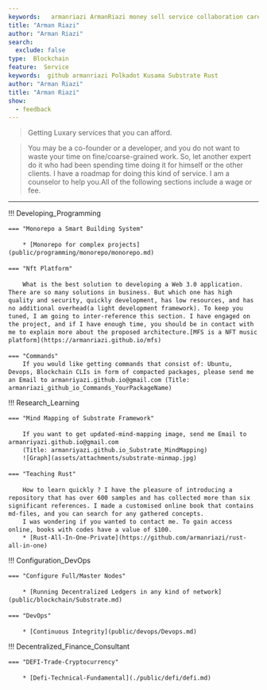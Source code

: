```yaml
---
keywords:   armanriazi ArmanRiazi money sell service collaboration career
title: "Arman Riazi"
author: "Arman Riazi"
search:
  exclude: false
type:  Blockchain
feature:  Service
keywords:  github armanriazi Polkadot Kusama Substrate Rust
author: "Arman Riazi"
title: "Arman Riazi"
show:
  - feedback
---
```


> Getting Luxary services that you can afford.

> You may be a co-founder or a developer, and you do not want to waste your time on fine/coarse-grained work. So, let another expert do it who had been spending time doing it for himself or the other clients. I have a roadmap for doing this kind of service. I am a counselor to help you.All of the following sections include a wage or fee.

---

!!! Developing_Programming

    === "Monorepo a Smart Building System"

        * [Monorepo for complex projects](public/programming/monorepo/monorepo.md)
    
    === "Nft Platform"

        What is the best solution to developing a Web 3.0 application. There are so many solutions in business. But which one has high quality and security, quickly development, has low resources, and has no additional overhead(a light development framework). To keep you tuned, I am going to inter-reference this section. I have engaged on the project, and if I have enough time, you should be in contact with me to explain more about the proposed architecture.[MFS is a NFT music platform](https://armanriazi.github.io/mfs)
    
    === "Commands"
        If you would like getting commands that consist of: Ubuntu, Devops, Blockchain CLIs in form of compacted packages, please send me an Email to armanriyazi.github.io@gmail.com (Title: armanriazi_github_io_Commands_YourPackageName)


!!! Research_Learning

    === "Mind Mapping of Substrate Framework"

        If you want to get updated-mind-mapping image, send me Email to armanriyazi.github.io@gmail.com 
        (Title: armanriyazi.github.io_Substrate_MindMapping)
        ![Graph](assets/attachments/substrate-minmap.jpg)
    
    === "Teaching Rust"

        How to learn quickly ? I have the pleasure of introducing a repository that has over 600 samples and has collected more than six significant references. I made a customised online book that contains md-files, and you can search for any gathered concepts.
        I was wondering if you wanted to contact me. To gain access online, books with codes have a value of $100.
        * [Rust-All-In-One-Private](https://github.com/armanriazi/rust-all-in-one)
        

!!! Configuration_DevOps

    === "Configure Full/Master Nodes"      

        * [Running Decentralized Ledgers in any kind of network](public/blockchain/Substrate.md)
    
    === "DevOps"      

        * [Continuous Integrity](public/devops/Devops.md)        


!!! Decentralized_Finance_Consultant

    === "DEFI-Trade-Cryptocurrency"            

        * [Defi-Technical-Fundamental](./public/defi/defi.md)